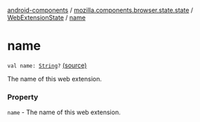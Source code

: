 [android-components](../../index.md) / [mozilla.components.browser.state.state](../index.md) / [WebExtensionState](index.md) / [name](./name.md)

# name

`val name: `[`String`](https://kotlinlang.org/api/latest/jvm/stdlib/kotlin/-string/index.html)`?` [(source)](https://github.com/mozilla-mobile/android-components/blob/master/components/browser/state/src/main/java/mozilla/components/browser/state/state/WebExtensionState.kt#L30)

The name of this web extension.

### Property

`name` - The name of this web extension.